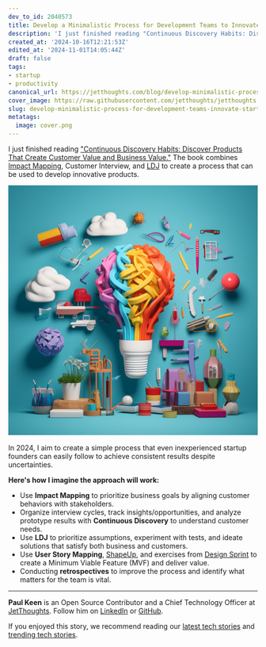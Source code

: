 ```yaml
---
dev_to_id: 2040573
title: Develop a Minimalistic Process for Development Teams to Innovate
description: 'I just finished reading "Continuous Discovery Habits: Discover Products That Create Customer Value...'
created_at: '2024-10-16T12:21:53Z'
edited_at: '2024-11-01T14:05:44Z'
draft: false
tags:
- startup
- productivity
canonical_url: https://jetthoughts.com/blog/develop-minimalistic-process-for-development-teams-innovate-startup-productivity/
cover_image: https://raw.githubusercontent.com/jetthoughts/jetthoughts.github.io/master/content/blog/develop-minimalistic-process-for-development-teams-innovate-startup-productivity/cover.png
slug: develop-minimalistic-process-for-development-teams-innovate-startup-productivity
metatags:
  image: cover.png
---
```

I just finished reading ["Continuous Discovery Habits: Discover Products That Create Customer Value and Business Value."](https://www.goodreads.com/book/show/58046715-continuous-discovery-habits?ref=rae_0) The book combines [Impact Mapping](https://www.impactmapping.org/), Customer Interview, and [LDJ](https://go.ajsmart.com/ldj) to create a process that can be used to develop innovative products.

![fun and colourful image denoting ideation and brand strategy](file_0.png)

In 2024, I aim to create a simple process that even inexperienced startup founders can easily follow to achieve consistent results despite uncertainties.

**Here's how I imagine the approach will work:**

- Use **Impact Mapping** to prioritize business goals by aligning customer behaviors with stakeholders.
- Organize interview cycles, track insights/opportunities, and analyze prototype results with **Continuous Discovery** to understand customer needs.
- Use **LDJ** to prioritize assumptions, experiment with tests, and ideate solutions that satisfy both business and customers.
- Use **User Story Mapping**, [ShapeUp](https://basecamp.com/shapeup), and exercises from [Design Sprint](https://www.ajsmart.com/how-to-design-sprint) to create a Minimum Viable Feature (MVF) and deliver value.
- Conducting **retrospectives** to improve the process and identify what matters for the team is vital.

---

**Paul Keen** is an Open Source Contributor and a Chief Technology Officer at [JetThoughts](https://www.jetthoughts.com). Follow him on [LinkedIn](https://www.linkedin.com/in/paul-keen/) or [GitHub](https://github.com/pftg).

If you enjoyed this story, we recommend reading our [latest tech stories](https://jtway.co/latest) and [trending tech stories](https://jtway.co/trending).
